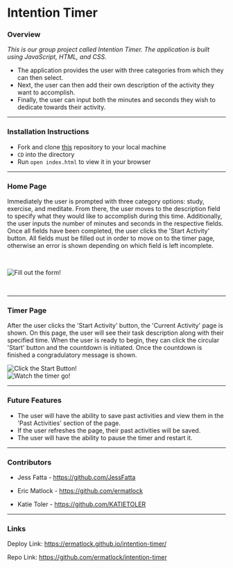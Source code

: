 # Intention Timer
### Overview

_This is our group project called Intention Timer. The application is built using JavaScript, HTML, and CSS._
   - The application provides the user with three categories from which they can then select.
   - Next, the user can then add their own description of the activity they want to accomplish.
   - Finally, the user can input both the minutes and seconds they wish to dedicate towards their activity.

---
### Installation Instructions

* Fork and clone [this](https://github.com/ermatlock/intention-timer) repository to your local machine
* `CD` into the directory
* Run `open index.html` to view it in your browser


---

### Home Page

Immediately the user is prompted with three category options: study, exercise, and meditate. From there, the user moves to the description field to specify what they would like to accomplish during this time. Additionally, the user inputs the number of minutes and seconds in the respective fields. Once all fields have been completed, the user clicks the 'Start Activity' button. All fields must be filled out in order to move on to the timer page, otherwise an error is shown depending on which field is left incomplete. 

<br>

![Fill out the form!](https://media.giphy.com/media/RXLtsxHjWXHwvaVCr6/giphy.gif)

<br>

---  
  
### Timer Page

After the user clicks the 'Start Activity' button, the 'Current Activity' page is shown. On this page, the user will see their task description along with their specified time. When the user is ready to begin, they can click the circular 'Start' button and the countdown is initiated. Once the countdown is finished a congradulatory message is shown. <br>

![Click the Start Button!](https://media.giphy.com/media/mdVgimf89AHxVXC7cF/giphy.gif)<br>
![Watch the timer go!](https://media.giphy.com/media/zYYPswA3ZZ9BZp8rld/giphy.gif)<br>

---

### Future Features

* The user will have the ability to save past activities and view them in the 'Past Activities' section of the page.
* If the user refreshes the page, their past activities will be saved.
* The user will have the ability to pause the timer and restart it.


---

### Contributors

* Jess Fatta - https://github.com/JessFatta

* Eric Matlock - https://github.com/ermatlock

* Katie Toler - https://github.com/KATIETOLER

---

### Links

Deploy Link: https://ermatlock.github.io/intention-timer/

Repo Link: https://github.com/ermatlock/intention-timer
